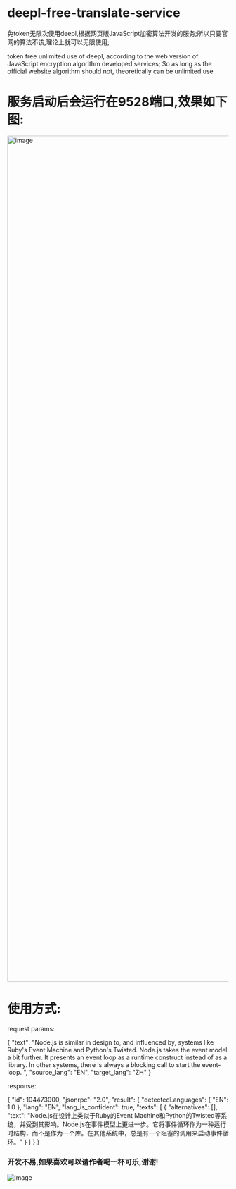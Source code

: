# deepl-free-translate-service
免token无限次使用deepl,根据网页版JavaScript加密算法开发的服务;所以只要官网的算法不该,理论上就可以无限使用;

token free unlimited use of deepl, according to the web version of JavaScript encryption algorithm developed services; So as long as the official website algorithm should not, theoretically can be unlimited use

# 服务启动后会运行在9528端口,效果如下图:
<img width="1922" alt="image" src="https://user-images.githubusercontent.com/84266551/219991183-7ea20190-f77c-45de-a9c5-678bc3f32a2a.png">

# 使用方式:
request params:

{
    "text": "Node.js is similar in design to, and influenced by, systems like Ruby's Event Machine and Python's Twisted. Node.js takes the event model a bit further. It presents an event loop as a runtime construct instead of as a library. In other systems, there is always a blocking call to start the event-loop. ",
    "source_lang": "EN",
    "target_lang": "ZH"
}

response:

{
    "id": 104473000,
    "jsonrpc": "2.0",
    "result": {
        "detectedLanguages": {
            "EN": 1.0
        },
        "lang": "EN",
        "lang_is_confident": true,
        "texts": [
            {
                "alternatives": [],
                "text": "Node.js在设计上类似于Ruby的Event Machine和Python的Twisted等系统，并受到其影响。Node.js在事件模型上更进一步。它将事件循环作为一种运行时结构，而不是作为一个库。在其他系统中，总是有一个阻塞的调用来启动事件循环。"
            }
        ]
    }
}



### 开发不易,如果喜欢可以请作者喝一杯可乐,谢谢!


![image](https://user-images.githubusercontent.com/84266551/219829283-3ed1798e-aeed-4174-bbcb-f93bf3008817.png)

